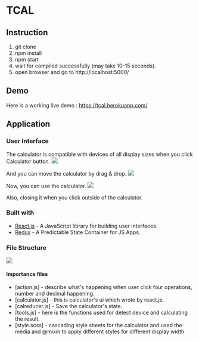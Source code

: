 # TCAL

## Instruction

1. git clone
2. npm install
3. npm start
4. wait for compiled successfully (may take 10-15 seconds).
5. open browser and go to http://localhost:5000/



## Demo
Here is a working live demo :  https://tcal.herokuapp.com/


## Application

### User Interface

The calculator is compatible with devices of all display sizes when you click Calculator button.
![](https://billws.github.io/TCAL/images/demo01.png)

And you can move the calculator by drag & drop. 
![](https://billws.github.io/TCAL/images/demo02.png)

Now, you can use the calculator.
![](https://billws.github.io/TCAL/images/demo03.png)

Also, closing it when you click outside of the calculator.

### Built with

- [React.js](https://reactjs.org/) - A JavaScript library for building user interfaces.
- [Redux](https://redux.js.org/) - A Predictable State Container for JS Apps.

### File Structure

![](https://billws.github.io/TCAL/images/demo04.png)

#### Importance files
- [action.js] - describe what's happening when user click four operations, number and decimal happening. 
- [calculator.js] - this is calculator's ui which wrote by react.js. 
- [calreducer.js] - Save the calculator's state. 
- [tools.js] - here is the functions used for detect device and calculating the result. 
- [style.scss] - cascading style sheets for the calculator and used the media and @mixin to apply different styles for different display width.


